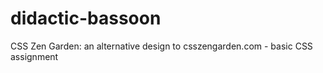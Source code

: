 # didactic-bassoon
CSS Zen Garden: an alternative design to csszengarden.com - basic CSS assignment
